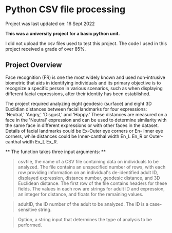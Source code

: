 # Python CSV file processing
Project was last updated on: 16 Sept 2022

**This was a university project for a basic python unit.**

I did not upload the csv files used to test this project. The code I used in this project received a grade of over 85%.

## Project Overview

Face recognition (FR) is one the most widely known and used non-intrusive biometric that aids in identifying individuals and its primary objective is to recognize a specific person in various scenarios, such as when displaying different facial expressions, after their identity has been established.

The project required analyzing eight geodesic (surface) and eight 3D Euclidian distances between facial landmarks for four expressions: 'Neutral,' 'Angry,' 'Disgust,' and 'Happy.' These distances are measured on a face in the 'Neutral' expression and can be used to determine similarity with the same face in different expressions or with other faces in the dataset. Details of facial landmarks could be Ex-Outer eye corners or En- Inner eye corners, while distances could be Inner-canthal width En_L En_R or Outer-canthal width Ex_L Ex_R.

** The function takes three input arguments: **

> csvfile, the name of a CSV file containing data on individuals to be analyzed. The file contains an unspecified number of rows, with each row providing information on an individual's de-identified adult ID, displayed expression, distance number, geodesic distance, and 3D Euclidean distance. The first row of the file contains headers for these fields. The values in each row are strings for adult ID and expression, an integer for distance, and floats for the remaining values.

> adultID, the ID number of the adult to be analyzed. The ID is a case-sensitive string.

> Option, a string input that determines the type of analysis to be performed.
